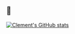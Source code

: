 ## 👋
[![Clement's GitHub stats](https://github-readme-stats.vercel.app/api?username=Erpriex)](https://github.com/Erpriex/Erpriex)
